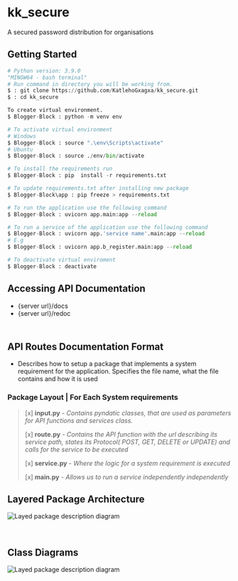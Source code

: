 # kk_secure
A secured password distribution for organisations


## **Getting Started** <br>
```python
# Python version: 3.9.0
"MINGW64 - bash terminal"
# Run command in directory you will be working from.
$ : git clone https://github.com/KatlehoGxagxa/kk_secure.git
$ : cd kk_secure

To create virtual environment.
$ Blogger-Block : python -m venv env

# To activate virtual environment
# Windows 
$ Blogger-Block : source ".\env\Scripts\activate"
# Ubuntu 
$ Blogger-Block : source ./env/bin/activate

# To install the requirements run
$ Blogger-Block : pip  install -r requirements.txt

# To update requirements.txt after installing new package
$ Blogger-Block\app : pip freeze > requirements.txt

# To run the application use the following command
$ Blogger-Block : uvicorn app.main:app --reload

# To run a service of the application use the following command
$ Blogger-Block : uvicorn app.'service name'.main:app --reload
# E.g
$ Blogger-Block : uvicorn app.b_register.main:app --reload

# To deactivate virtual enviroment
$ Blogger-Block : deactivate
```

## **Accessing API Documentation** <br>
- {server url}/docs
- {server url}/redoc

## </br> **API Routes Documentation Format**
* Describes how to setup a package that implements a system requirement  for the application. Specifies the file name, what the file contains and how it is used</br>

### **Package Layout | For Each System requirements**
<blockquote>

[x] __input.py__ - *Contains pyndatic classes, that are used as parameters for API functions and services class.*
</br>

[x] __route.py__ - *Contains the API function with the url describing its service path, states its Protocol( POST, GET, DELETE or UPDATE) and calls for the service to be executed*
</br>

[x] __service.py__ - *Where the logic for a system requirement is executed*
</br>

[x] __main.py__ - *Allows us to run a service independently independently*</br>
</blockquote>

## **Layered Package Architecture**
![Layed package description diagram](/images/Architecture.png)

<br>

## **Class Diagrams**
![Layed package description diagram](/images/ClassDiagram.png)
